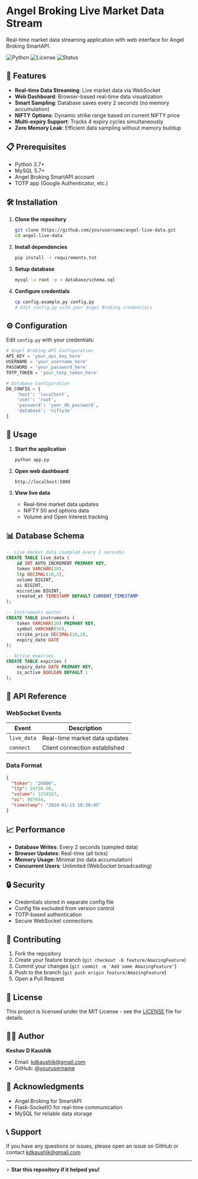 # Angel Broking Live Market Data Stream

Real-time market data streaming application with web interface for Angel Broking SmartAPI.

![Python](https://img.shields.io/badge/python-v3.7+-blue.svg)
![License](https://img.shields.io/badge/license-MIT-green.svg)
![Status](https://img.shields.io/badge/status-active-success.svg)

## 🚀 Features

- **Real-time Data Streaming**: Live market data via WebSocket
- **Web Dashboard**: Browser-based real-time data visualization  
- **Smart Sampling**: Database saves every 2 seconds (no memory accumulation)
- **NIFTY Options**: Dynamic strike range based on current NIFTY price
- **Multi-expiry Support**: Tracks 4 expiry cycles simultaneously
- **Zero Memory Leak**: Efficient data sampling without memory buildup

## 📋 Prerequisites

- Python 3.7+
- MySQL 5.7+
- Angel Broking SmartAPI account
- TOTP app (Google Authenticator, etc.)

## 🛠️ Installation

1. **Clone the repository**
   ```bash
   git clone https://github.com/yourusername/angel-live-data.git
   cd angel-live-data
   ```

2. **Install dependencies**
   ```bash
   pip install -r requirements.txt
   ```

3. **Setup database**
   ```bash
   mysql -u root -p < database/schema.sql
   ```

4. **Configure credentials**
   ```bash
   cp config.example.py config.py
   # Edit config.py with your Angel Broking credentials
   ```

## ⚙️ Configuration

Edit `config.py` with your credentials:

```python
# Angel Broking API Configuration
API_KEY = 'your_api_key_here'
USERNAME = 'your_username_here'  
PASSWORD = 'your_password_here'
TOTP_TOKEN = 'your_totp_token_here'

# Database Configuration
DB_CONFIG = {
    'host': 'localhost',
    'user': 'root',
    'password': 'your_db_password',
    'database': 'nifty3m'
}
```

## 🚀 Usage

1. **Start the application**
   ```bash
   python app.py
   ```

2. **Open web dashboard**
   ```
   http://localhost:5000
   ```

3. **View live data**
   - Real-time market data updates
   - NIFTY 50 and options data
   - Volume and Open Interest tracking

## 📊 Database Schema

```sql
-- Live market data (sampled every 2 seconds)
CREATE TABLE live_data (
    id INT AUTO_INCREMENT PRIMARY KEY,
    token VARCHAR(20),
    ltp DECIMAL(10,2),
    volume BIGINT,
    oi BIGINT,
    microtime BIGINT,
    created_at TIMESTAMP DEFAULT CURRENT_TIMESTAMP
);

-- Instruments master
CREATE TABLE instruments (
    token VARCHAR(20) PRIMARY KEY,
    symbol VARCHAR(50),
    strike_price DECIMAL(10,2),
    expiry_date DATE
);

-- Active expiries
CREATE TABLE expiries (
    expiry_date DATE PRIMARY KEY,
    is_active BOOLEAN DEFAULT 1
);
```

## 🔧 API Reference

### WebSocket Events

| Event | Description |
|-------|-------------|
| `live_data` | Real-time market data updates |
| `connect` | Client connection established |

### Data Format

```json
{
  "token": "26000",
  "ltp": 24750.50,
  "volume": 1234567,
  "oi": 987654,
  "timestamp": "2024-01-15 10:30:45"
}
```

## 📈 Performance

- **Database Writes**: Every 2 seconds (sampled data)
- **Browser Updates**: Real-time (all ticks)
- **Memory Usage**: Minimal (no data accumulation)
- **Concurrent Users**: Unlimited (WebSocket broadcasting)

## 🔒 Security

- Credentials stored in separate config file
- Config file excluded from version control
- TOTP-based authentication
- Secure WebSocket connections

## 🤝 Contributing

1. Fork the repository
2. Create your feature branch (`git checkout -b feature/AmazingFeature`)
3. Commit your changes (`git commit -m 'Add some AmazingFeature'`)
4. Push to the branch (`git push origin feature/AmazingFeature`)
5. Open a Pull Request

## 📝 License

This project is licensed under the MIT License - see the [LICENSE](LICENSE) file for details.

## 👨‍💻 Author

**Keshav D Kaushik**
- Email: kdkaushik@gmail.com
- GitHub: [@yourusername](https://github.com/yourusername)

## 🙏 Acknowledgments

- Angel Broking for SmartAPI
- Flask-SocketIO for real-time communication
- MySQL for reliable data storage

## 📞 Support

If you have any questions or issues, please open an issue on GitHub or contact kdkaushik@gmail.com

---

⭐ **Star this repository if it helped you!**